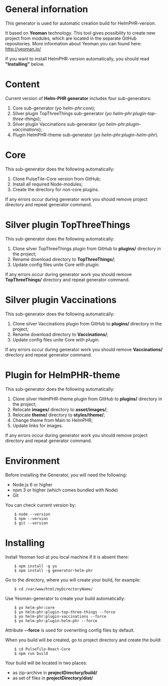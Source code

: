 # General infornation

This generator is used for automatic creation build for HelmPHR-version. 

It based on **Yeoman** technology. This tool gives possibility to create new project from modules, which are located in the separate GitHub repositories. More information about Yeoman you can found here: http://yeoman.io/

If you want to install HelmPHR-version automatically, you should read **"Installing"** below.

# Content

Current version of **Helm-PHR generator** includes four sub-generators:
1) Core sub-generator (_yo helm-phr:core_);
2) Silver plugin TopThreeThings sub-generator (_yo helm-phr:plugin-top-three-things_);
3) Silver plugin Vaccinations sub-generator (_yo helm-phr:plugin-vaccinations_);
4) Plugin HelmPHR-theme sub-generator (_yo helm-phr:plugin-helm-phr_).

# Core

This sub-generator does the following automatically:
1) Clone PulseTile-Core version from GitHub;
2) Install all required Node-modules;
3) Create the directory for non-core plugins.
 
If any errors occur during generator work you should remove project directory and repeat generator command.

# Silver plugin TopThreeThings

This sub-generator does the following automatically:
1) Clone silver TopThreeThings plugin from GitHub to **plugins/** directory in the project;
2) Rename download directory to **TopThreeThings/**;
3) Update config files unite Core with plugin.
 
If any errors occur during generator work you should remove **TopThreeThings/** directory and repeat generator command.

# Silver plugin Vaccinations

This sub-generator does the following automatically:
1) Clone silver Vaccinations plugin from GitHub to **plugins/** directory in the project;
2) Rename download directory to **Vaccinations/**;
3) Update config files unite Core with plugin.
 
If any errors occur during generator work you should remove **Vaccinations/** directory and repeat generator command.

# Plugin for HelmPHR-theme

This sub-generator does the following automatically:
1) Clone silver HelmPHR-theme plugin from GitHub to **plugins/** directory in the project;
2) Relocate **images/** directory to **asset/images/**;
3) Relocate **theme/** directory to **styles/theme/**;
4) Change theme from Main to HelmPHR;
5) Update links for images.
 
If any errors occur during generator work you should remove project directory and repeat generator command.

# Environment

Before installing the Generator, you will need the following:
- Node.js 6 or higher
- npm 3 or higher (which comes bundled with Node)
- Git

You can check current version by:
```
    $ node --version
    $ npm --version
    $ git --version
```

# Installing

Install Yeoman tool at you local machine if it is absent there:
```
    $ npm install -g yo
    $ npm install -g generator-helm-phr
```

Go to the directory, where you will create your build, for example:
```
    $ cd /var/www/html/myDirectoryName/
```

Use Yeoman-generator to create your build automatically:
```
    $ yo helm-phr:core
    $ yo helm-phr:plugin-top-three-things --force
    $ yo helm-phr:plugin-vaccinations --force
    $ yo helm-phr:plugin-helm-phr --force
```

Attribute **--force** is used for overwriting config files by default.

When you build will be created, go to project directory and create the build:
```
    $ cd PulseTile-React-Core
    $ npm run build
```

Your build will be located in two places:
- as zip-archive in **projectDirectory/build/**
- as set of files in **projectDirectory/dist/**
